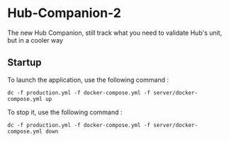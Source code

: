 # Hub-Companion-2
The new Hub Companion, still track what you need to validate Hub's unit, but in a cooler way

## Startup

To launch the application, use the following command :

```
dc -f production.yml -f docker-compose.yml -f server/docker-compose.yml up
```

To stop it, use the following command :

```
dc -f production.yml -f docker-compose.yml -f server/docker-compose.yml down
```